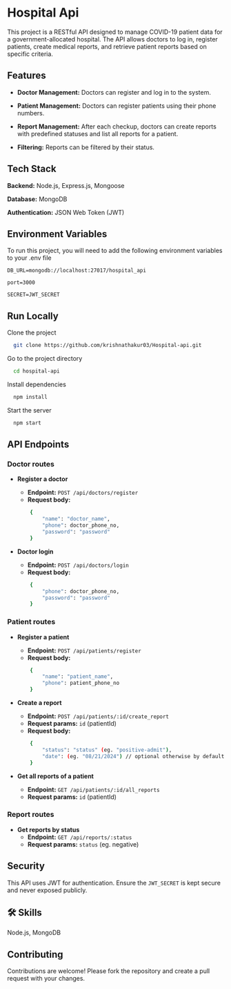 
# Hospital Api
This project is a RESTful API designed to manage COVID-19 patient data for a government-allocated hospital. The API allows doctors to log in, register patients, create medical reports, and retrieve patient reports based on specific criteria.

## Features

- **Doctor Management:**
    Doctors can register and log in to the system.

- **Patient Management:**
    Doctors can register patients using their phone numbers.


- **Report Management:**
    After each checkup, doctors can create reports with predefined statuses and list all reports for a patient.

- **Filtering:**
    Reports can be filtered by their status.
## Tech Stack

**Backend:** Node.js, Express.js, Mongoose

**Database:** MongoDB

**Authentication:** JSON Web Token (JWT)
## Environment Variables

To run this project, you will need to add the following environment variables to your .env file

`DB_URL=mongodb://localhost:27017/hospital_api`

`port=3000`

`SECRET=JWT_SECRET`

## Run Locally

Clone the project

```bash
  git clone https://github.com/krishnathakur03/Hospital-api.git
```

Go to the project directory

```bash
  cd hospital-api
```

Install dependencies

```bash
  npm install
```

Start the server

```bash
  npm start
```

## API Endpoints

### Doctor routes

- **Register a doctor**
    - **Endpoint:** `POST /api/doctors/register`
    - **Request body:**
    ```bash
        {
            "name": "doctor_name",
            "phone": doctor_phone_no,
            "password": "password"
        }
    ```

- **Doctor login**
    - **Endpoint:** `POST /api/doctors/login`
    - **Request body:**
    ```bash
        {
            "phone": doctor_phone_no,
            "password": "password"
        }
    ```
### Patient routes

- **Register a patient**
    - **Endpoint:** `POST /api/patients/register`
    - **Request body:**
    ```bash
        {
            "name": "patient_name",
            "phone": patient_phone_no
        }
    ```

- **Create a report**
    - **Endpoint:** `POST /api/patients/:id/create_report`
    - **Request params:** `id` (patientId)
    - **Request body:**
    ```bash
        {
            "status": "status" (eg. "positive-admit"),
            "date": (eg. "08/21/2024") // optional otherwise by default 
        }
    ```

- **Get all reports of a patient**
    - **Endpoint:** `GET /api/patients/:id/all_reports`
    - **Request params:** `id` (patientId)

### Report routes

- **Get reports by status**
    - **Endpoint:** `GET /api/reports/:status`
    - **Request params:** `status` (eg. negative)
## Security

This API uses JWT for authentication. Ensure the `JWT_SECRET` is kept secure and never exposed publicly.
## 🛠 Skills
 Node.js, MongoDB

## Contributing

Contributions are welcome! Please fork the repository and create a pull request with your changes.
